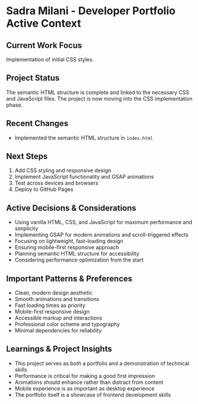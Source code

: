 # Sadra Milani - Developer Portfolio Active Context

## Current Work Focus

Implementation of initial CSS styles.

## Project Status

The semantic HTML structure is complete and linked to the necessary CSS and JavaScript files. The project is now moving into the CSS implementation phase.

## Recent Changes

- Implemented the semantic HTML structure in `index.html`

## Next Steps

1. Add CSS styling and responsive design
2. Implement JavaScript functionality and GSAP animations
3. Test across devices and browsers
4. Deploy to GitHub Pages

## Active Decisions & Considerations

- Using vanilla HTML, CSS, and JavaScript for maximum performance and simplicity
- Implementing GSAP for modern animations and scroll-triggered effects
- Focusing on lightweight, fast-loading design
- Ensuring mobile-first responsive approach
- Planning semantic HTML structure for accessibility
- Considering performance optimization from the start

## Important Patterns & Preferences

- Clean, modern design aesthetic
- Smooth animations and transitions
- Fast loading times as priority
- Mobile-first responsive design
- Accessible markup and interactions
- Professional color scheme and typography
- Minimal dependencies for reliability

## Learnings & Project Insights

- This project serves as both a portfolio and a demonstration of technical skills
- Performance is critical for making a good first impression
- Animations should enhance rather than distract from content
- Mobile experience is as important as desktop experience
- The portfolio itself is a showcase of frontend development skills
